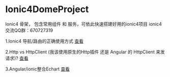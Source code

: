 # Ionic4DomeProject
Ionic4 骨架， 包含常用组件 和 服务，可依此快速搭建好用的ionic4项目
ionic4 交流QQ群：670727319

1.Ionic4 导航/路由的正确使用方式
[查看](./docs/navigate.md)


2.Http vs HttpClient (我该使用原生的Http插件 还是 Angular 的 HttpClient 来发请求)?
[查看](./docs/nativeHttp-httpClient.md)


3.Angular/ionic整合Echart
[查看](./docs/echart.md)
